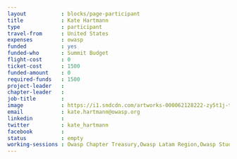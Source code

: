```yaml
---
layout           : blocks/page-participant
title            : Kate Hartmann
type             : participant
travel-from      : United States
expenses         : owasp
funded           : yes
funded-who       : Summit Budget
flight-cost      : 0
ticket-cost      : 1500
funded-amount    : 0
required-funds   : 1500
project-leader   :
chapter-leader   :
job-title        :
image            : https://i1.sndcdn.com/artworks-000062128222-zy5t1j-t500x500.jpg
email            : kate.hartmann@owasp.org
linkedin         :
twitter          : kate_hartmann
facebook         :
status           : empty
working-sessions : Owasp Chapter Treasury,Owasp Latam Region,Owasp Student Chapters,Owasp-Website
---
```


<!-- put more details about participant here -->
